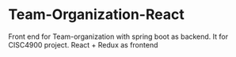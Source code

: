 # Team-Organization-React

Front end for Team-organization with spring boot as backend. It for CISC4900 project.
React + Redux as frontend




